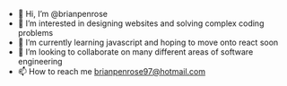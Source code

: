 - 👋 Hi, I’m @brianpenrose
- 👀 I’m interested in designing websites and solving complex coding problems
- 🌱 I’m currently learning javascript and hoping to move onto react soon
- 💞️ I’m looking to collaborate on many different areas of software engineering 
- 📫 How to reach me brianpenrose97@hotmail.com

<!---
brianpenrose/brianpenrose is a ✨ special ✨ repository because its `README.md` (this file) appears on your GitHub profile.
You can click the Preview link to take a look at your changes.
--->
